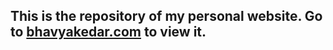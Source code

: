 ## This is the repository of my personal website. Go to <a href="https://bhavyakedar.com">bhavyakedar.com</a> to view it.